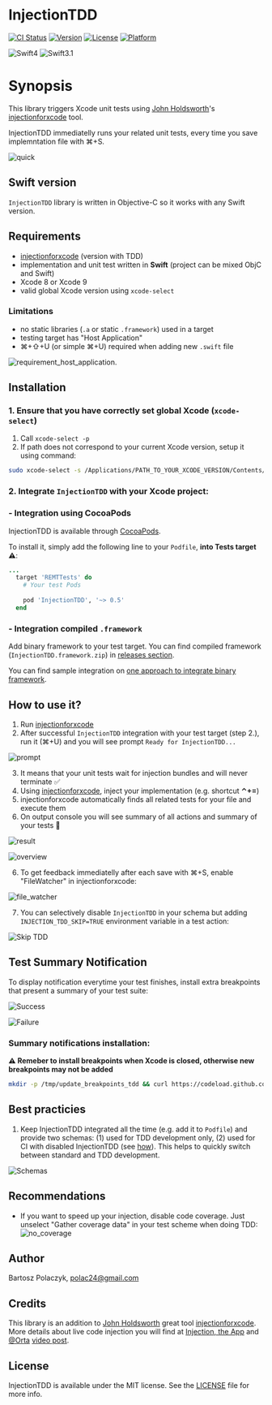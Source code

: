 # InjectionTDD

[![CI Status](http://img.shields.io/travis/polac24/InjectionTDD.svg?style=flat)](https://travis-ci.org/polac24/InjectionTDD)
[![Version](https://img.shields.io/cocoapods/v/InjectionTDD.svg?style=flat)](http://cocoapods.org/pods/InjectionTDD)
[![License](https://img.shields.io/cocoapods/l/InjectionTDD.svg?style=flat)](http://cocoapods.org/pods/InjectionTDD)
[![Platform](https://img.shields.io/cocoapods/p/InjectionTDD.svg?style=flat)](http://cocoapods.org/pods/InjectionTDD)

![Swift4](https://img.shields.io/badge/Swift-4.0-brightgreen.svg)
![Swift3.1](https://img.shields.io/badge/Swift-3.1-yellowgreen.svg)

# Synopsis

This library triggers Xcode unit tests using [John Holdsworth](https://github.com/johnno1962)'s [injectionforxcode](https://github.com/johnno1962/injectionforxcode) tool.

InjectionTDD immediatelly runs your related unit tests, every time you save implemntation file with ⌘+S.

![quick](documentation/gifs/quick.gif)


## Swift version

`InjectionTDD` library is written in Objective-C so it works with any Swift version.

## Requirements

* [injectionforxcode](http://johnholdsworth.com/injection.html) (version with TDD)
* implementation and unit test written in **Swift** (project can be mixed ObjC and Swift)
* Xcode 8 or Xcode 9
* valid global Xcode version using `xcode-select`

### Limitations

* no static libraries (`.a` or static `.framework`) used in a target
* testing target has "Host Application"
* ⌘+⇧+U (or simple ⌘+U)  required when adding new `.swift` file

![requirement_host_application](documentation/images/requirement_host_application.png).

## Installation

### 1. Ensure that you have correctly set global Xcode (`xcode-select`)

1. Call `xcode-select -p`
2. If path does not correspond to your current Xcode version, setup it using command:

```bash
sudo xcode-select -s /Applications/PATH_TO_YOUR_XCODE_VERSION/Contents/Developer
```

### 2. Integrate `InjectionTDD` with your Xcode project:

### - Integration using CocoaPods

InjectionTDD is available through [CocoaPods](http://cocoapods.org).

To install it, simply add the following line to your `Podfile`, **into Tests target :warning:**:

```ruby
...
  target 'REMTTests' do
    # Your test Pods
  
    pod 'InjectionTDD', '~> 0.5'
  end
```

### - Integration compiled  `.framework`

Add binary framework to your test target. You can find compiled framework (`InjectionTDD.framework.zip`) in [releases section](https://github.com/polac24/InjectionTDD/releases).

You can find sample integration on [one approach to integrate binary framework](documentation/Integrate_binary.md).

## How to use it?

1. Run [injectionforxcode](https://github.com/johnno1962/injectionforxcode)
2. After successful  `InjectionTDD` integration with your test target (step 2.), run it (⌘+U) and you will see prompt `Ready for InjectionTDD...`

![prompt](documentation/images/prompt.png)

3. It means that your unit tests wait for injection bundles and will never terminate :white_check_mark:
4. Using [injectionforxcode](https://github.com/johnno1962/injectionforxcode), inject your implementation (e.g. shortcut **⌃+=**)
5. injectionforxcode automatically finds all related tests for your file and execute them
6. On output console you will see summary of all actions and summary of your tests :tada:

![result](documentation/images/result.png)

![overview](documentation/gifs/overview.gif)

6. To get feedback immediatelly after each save with ⌘+S, enable "FileWatcher" in injectionforxcode:

![file_watcher](documentation/images/file_watcher.png)

7. You can selectively disable `InjectionTDD` in your schema but adding `INJECTION_TDD_SKIP=TRUE` environment variable in a test action:

![Skip TDD](documentation/images/skip.png)

## Test Summary Notification

To display notification everytime your test finishes, install extra breakpoints that present a summary of your test suite:

![Success](documentation/images/notification_success.png)

![Failure](documentation/images/notification_failure.png)


### Summary notifications installation:

**:warning: Remeber to install breakpoints when Xcode is closed, otherwise new breakpoints may not be added**


```bash
mkdir -p /tmp/update_breakpoints_tdd && curl https://codeload.github.com/polac24/InjectionTDD/tar.gz/master | tar -xz --strip=3 --directory /tmp/update_breakpoints_tdd InjectionTDD-master/scripts/update_breakpoints/ && cd /tmp/update_breakpoints_tdd/ && ./update_breakpoints.sh && cd -
```

## Best practicies

1. Keep InjectionTDD integrated all the time (e.g. add it to `Podfile`) and provide two schemas: (1) used for TDD development only, (2) used for CI with disabled InjectionTDD (see [how](#how-to-use-it)). This helps to quickly switch between standard and TDD development.

![Schemas](documentation/images/schemas.png)


## Recommendations

* If you want to speed up your injection, disable code coverage. Just unselect "Gather coverage data" in your test scheme when doing TDD: ![no_coverage](documentation/images/no_coverage.png)


## Author

Bartosz Polaczyk, polac24@gmail.com

## Credits

This library is an addition to [John Holdsworth](https://github.com/johnno1962) great tool [injectionforxcode](https://github.com/johnno1962/injectionforxcode). More details about live code injection you will find at [Injection, the App](http://johnholdsworth.com/injection.html) and [@Orta](https://twitter.com/@orta) [video post](http://artsy.github.io/blog/2016/03/05/iOS-Code-Injection/).

## License

InjectionTDD is available under the MIT license. See the [LICENSE](LICENSE) file for more info.
